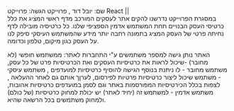שם: יובל דוד ,
פרוייקט הגשה: פרוייקט React || 
<br>
במסגרת הפרוייקט נדרשנו להקים אתר לעסקים המורכב מדף ראשי המציג את כלל כרטיסי העסק הבנויים תחת המשתמש אדמין הספציפי שלנו.
כל כרטיסיה מובילה לדף נחיתה פרטי של העסק המציג בתמונה רחבה יותר מידע שהמשתמש העיסקי סיפק לנו על העסק כגון מיקום, טלפון וכדומה.
<br>

האתר נותן גישה למספר משתמשים ע"י התחברות לאתר:
ממשתמש חופשי (לא מחובר) -שיכול לראות את כרטיסיות העסקים ואת הכרטיסיות פרט של כל עסק, 
משתמש מחובר - לו ניתנת בנוסף הגישה להוסיף כרטיסיות למועדפים , 
משתמש עיסקי - משתמש שיכול ליצור כרטיסיות פרטיות לפירסום, לערןך אותם גם לאחר ההעלאה , לצפות בכלל הכירטיסיות המפורסמות באתר וגם לסמן במועדפים כרטיסיות אהובות, 
משתמש אדמין - למשתמש זה (יחיד לאתר) יש יכולת למחוק כרטיסיות (של כולם) ולמחוק משתמשים בכל הרשאה שהיא. 
